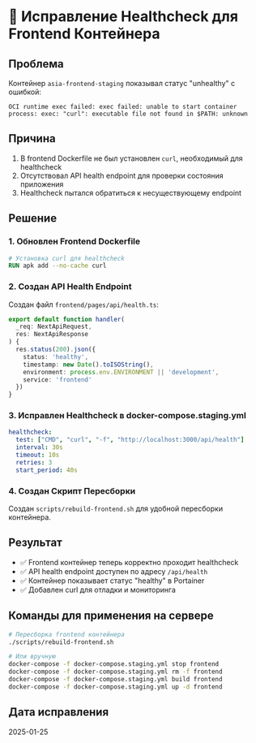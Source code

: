 # 🔧 Исправление Healthcheck для Frontend Контейнера

## Проблема
Контейнер `asia-frontend-staging` показывал статус "unhealthy" с ошибкой:
```
OCI runtime exec failed: exec failed: unable to start container process: exec: "curl": executable file not found in $PATH: unknown
```

## Причина
1. В frontend Dockerfile не был установлен `curl`, необходимый для healthcheck
2. Отсутствовал API health endpoint для проверки состояния приложения
3. Healthcheck пытался обратиться к несуществующему endpoint

## Решение

### 1. Обновлен Frontend Dockerfile
```dockerfile
# Установка curl для healthcheck
RUN apk add --no-cache curl
```

### 2. Создан API Health Endpoint
Создан файл `frontend/pages/api/health.ts`:
```typescript
export default function handler(
  _req: NextApiRequest,
  res: NextApiResponse
) {
  res.status(200).json({
    status: 'healthy',
    timestamp: new Date().toISOString(),
    environment: process.env.ENVIRONMENT || 'development',
    service: 'frontend'
  })
}
```

### 3. Исправлен Healthcheck в docker-compose.staging.yml
```yaml
healthcheck:
  test: ["CMD", "curl", "-f", "http://localhost:3000/api/health"]
  interval: 30s
  timeout: 10s
  retries: 3
  start_period: 40s
```

### 4. Создан Скрипт Пересборки
Создан `scripts/rebuild-frontend.sh` для удобной пересборки контейнера.

## Результат
- ✅ Frontend контейнер теперь корректно проходит healthcheck
- ✅ API health endpoint доступен по адресу `/api/health`
- ✅ Контейнер показывает статус "healthy" в Portainer
- ✅ Добавлен curl для отладки и мониторинга

## Команды для применения на сервере
```bash
# Пересборка frontend контейнера
./scripts/rebuild-frontend.sh

# Или вручную
docker-compose -f docker-compose.staging.yml stop frontend
docker-compose -f docker-compose.staging.yml rm -f frontend
docker-compose -f docker-compose.staging.yml build frontend
docker-compose -f docker-compose.staging.yml up -d frontend
```

## Дата исправления
2025-01-25
